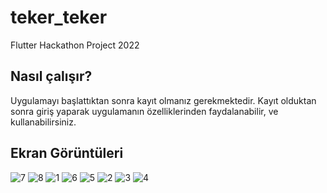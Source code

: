 # teker_teker
Flutter Hackathon Project 2022

## Nasıl çalışır? 
Uygulamayı başlattıktan sonra kayıt olmanız gerekmektedir. Kayıt olduktan sonra giriş yaparak uygulamanın özelliklerinden faydalanabilir, ve kullanabilirsiniz.

## Ekran Görüntüleri
![7](https://user-images.githubusercontent.com/67283777/153760310-de60225c-5229-40b8-bf38-74df96100a73.png)
![8](https://user-images.githubusercontent.com/67283777/153760311-6d48ef8f-c799-448f-a023-f8130650fc4d.png)
![1](https://user-images.githubusercontent.com/67283777/153760302-6d3da8f8-c16a-4f43-ad45-82ffb459897d.png)
![6](https://user-images.githubusercontent.com/67283777/153760309-d7c4f3bc-e765-4b9a-8436-e8df9f779f41.png)
![5](https://user-images.githubusercontent.com/67283777/153760308-cc241245-0e4e-4db8-8065-090b73354b7a.png)
![2](https://user-images.githubusercontent.com/67283777/153760306-6840d8e7-b580-4911-994c-9364702fa485.png)
![3](https://user-images.githubusercontent.com/67283777/153760305-3da858b7-6f5e-4fd7-8f51-ef0403f84510.png)
![4](https://user-images.githubusercontent.com/67283777/153760304-c10f3ab6-e390-4574-9618-26969f3fca97.png)
